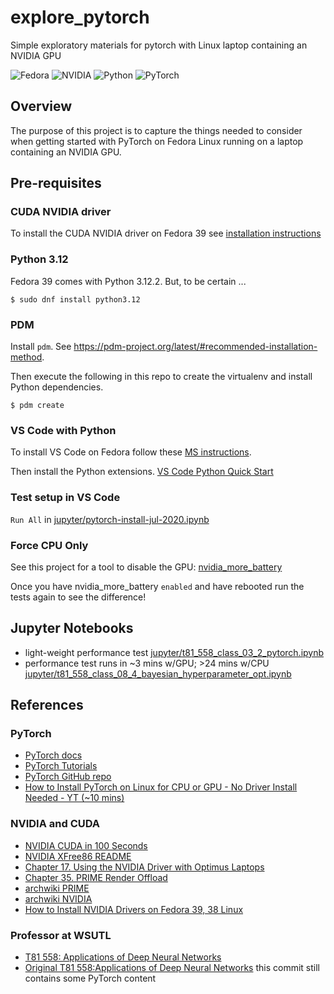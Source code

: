 # explore_pytorch
Simple exploratory materials for pytorch with Linux laptop containing an NVIDIA GPU

![Fedora](https://img.shields.io/badge/Fedora-39-51A2DA?logo=Fedora)
![NVIDIA](https://img.shields.io/badge/nvidia-GeoForce%20RTX%203050%20Ti%20Mobile-76B900?logo=NVIDIA)
![Python](https://img.shields.io/python/required-version-toml?tomlFilePath=https%3A%2F%2Fraw.githubusercontent.com%2Fklmcwhirter%2Fexplore_pytorch%2Fmaster%2Fpyproject.toml&logo=Python)
![PyTorch](https://img.shields.io/badge/PyTorch-2.2-EE4C2C?logo=PyTorch)


## Overview
The purpose of this project is to capture the things needed to consider when getting started with PyTorch on Fedora Linux running on a laptop containing an NVIDIA GPU.

## Pre-requisites

### CUDA NVIDIA driver
To install the CUDA NVIDIA driver on Fedora 39 see [installation instructions](./jupyter/installing_cuda_drivers_on_fedora39.ipynb)

### Python 3.12
Fedora 39 comes with Python 3.12.2. But, to be certain ...

```
$ sudo dnf install python3.12
```

### PDM
Install `pdm`. See https://pdm-project.org/latest/#recommended-installation-method.

Then execute the following in this repo to create the virtualenv and install Python dependencies.

```
$ pdm create
```

### VS Code with Python
To install VS Code on Fedora follow these [MS instructions](https://code.visualstudio.com/docs/setup/linux#_rhel-fedora-and-centos-based-distributions).

Then install the Python extensions.
[VS Code Python Quick Start](https://code.visualstudio.com/docs/python/python-quick-start)

### Test setup in VS Code
`Run All` in [jupyter/pytorch-install-jul-2020.ipynb](./jupyter/pytorch-install-jul-2020.ipynb)

### Force CPU Only
See this project for a tool to disable the GPU: [nvidia_more_battery](https://github.com/klmcwhirter/nvidia-more-battery)

Once you have nvidia_more_battery `enabled` and have rebooted run the tests again to see the difference!

## Jupyter Notebooks
* light-weight performance test [jupyter/t81_558_class_03_2_pytorch.ipynb](./jupyter/t81_558_class_03_2_pytorch.ipynb)
* performance test runs in ~3 mins w/GPU; >24 mins w/CPU [jupyter/t81_558_class_08_4_bayesian_hyperparameter_opt.ipynb](./jupyter/t81_558_class_08_4_bayesian_hyperparameter_opt.ipynb)

## References

### PyTorch
* [PyTorch docs](https://pytorch.org/docs/stable/index.html)
* [PyTorch Tutorials](https://pytorch.org/tutorials/)
* [PyTorch GitHub repo](https://github.com/pytorch/pytorch)
* [How to Install PyTorch on Linux for CPU or GPU - No Driver Install Needed - YT (~10 mins)](https://youtu.be/YTvVxYneu7w)

### NVIDIA and CUDA
* [NVIDIA CUDA in 100 Seconds](https://youtu.be/pPStdjuYzSI)
* [NVIDIA XFree86 README](http://us.download.nvidia.com/XFree86/Linux-x86_64/550.67/README/index.html)
* [Chapter 17. Using the NVIDIA Driver with Optimus Laptops](http://us.download.nvidia.com/XFree86/Linux-x86_64/550.67/README/optimus.html)
* [Chapter 35. PRIME Render Offload](http://us.download.nvidia.com/XFree86/Linux-x86_64/550.67/README/primerenderoffload.html)
* [archwiki PRIME](https://wiki.archlinux.org/title/PRIME)
* [archwiki NVIDIA](https://wiki.archlinux.org/title/NVIDIA)
* [How to Install NVIDIA Drivers on Fedora 39, 38 Linux](https://www.linuxcapable.com/how-to-install-nvidia-drivers-on-fedora-linux/)

### Professor at WSUTL
* [T81 558: Applications of Deep Neural Networks](https://github.com/jeffheaton/app_deep_learning)
* [Original T81 558:Applications of Deep Neural Networks](https://github.com/jeffheaton/t81_558_deep_learning/tree/476c4df534dea71539bdc17742b5e92a255af880/) this commit still contains some PyTorch content
